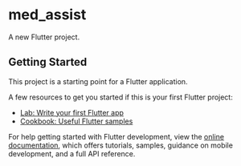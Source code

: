  # med_assist 

A new Flutter project. 

## Getting Started

This project is a starting point for a Flutter application.
 
A few resources to get you started if this is your first Flutter project: 
 
- [Lab: Write your first Flutter app](https://docs.flutter.dev/get-started/codelab)   
- [Cookbook: Useful Flutter samples](https://docs.flutter.dev/cookbook) 
 
For help getting started with Flutter development, view the
[online documentation](https://docs.flutter.dev/), which offers tutorials,
samples, guidance on mobile development, and a full API reference.
